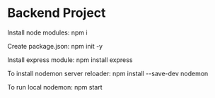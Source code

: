 # Backend Project

Install node modules: 
npm i

Create package.json: 
npm init -y

Install  express module: 
npm install express

To install nodemon server reloader: 
npm install --save-dev nodemon

To run local nodemon: 
npm start
